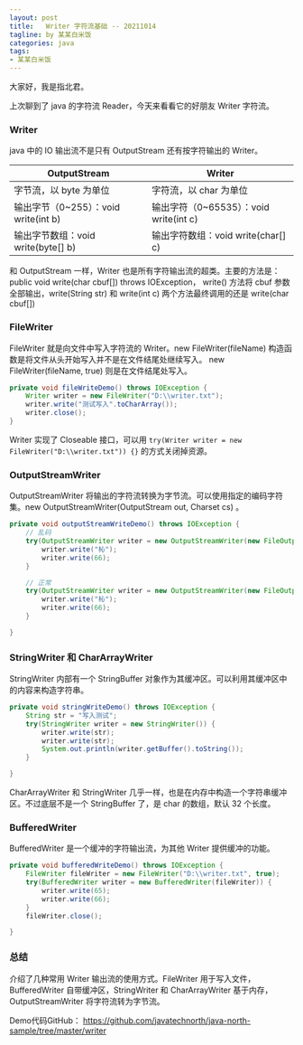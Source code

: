 ```yaml
---
layout: post
title:   Writer 字符流基础 -- 20211014
tagline: by 某某白米饭
categories: java
tags:
- 某某白米饭
---
```


大家好，我是指北君。

上次聊到了 java 的字符流 Reader，今天来看看它的好朋友 Writer 字符流。

<!--more-->

### Writer

java 中的 IO 输出流不是只有 OutputStream 还有按字符输出的 Writer。

| OutputStream | Writer |
| --- | --- |
| 字节流，以 byte 为单位 | 字符流，以 char 为单位 |
| 输出字节（0~255）：void write(int b) | 输出字符（0~65535）：void write(int c) |
| 输出字节数组：void write(byte[] b) | 输出字符数组：void write(char[] c) |

和 OutputStream 一样，Writer 也是所有字符输出流的超类。主要的方法是：public void write(char cbuf[]) throws IOException， write() 方法将 cbuf 参数全部输出，write(String str) 和 write(int c) 两个方法最终调用的还是 write(char cbuf[])

### FileWriter

FileWriter 就是向文件中写入字符流的 Writer。new FileWriter(fileName) 构造函数是将文件从头开始写入并不是在文件结尾处继续写入。 new FileWriter(fileName, true) 则是在文件结尾处写入。

```java
private void fileWriteDemo() throws IOException {
    Writer writer = new FileWriter("D:\\writer.txt");
    writer.write("测试写入".toCharArray());
    writer.close();
}
```

Writer 实现了 Closeable 接口，可以用 `try(Writer writer = new FileWriter("D:\\writer.txt")) {}` 的方式关闭掉资源。

### OutputStreamWriter

OutputStreamWriter 将输出的字符流转换为字节流。可以使用指定的编码字符集。new OutputStreamWriter(OutputStream out, Charset cs) 。
```java
private void outputStreamWriteDemo() throws IOException {
    // 乱码
    try(OutputStreamWriter writer = new OutputStreamWriter(new FileOutputStream("D:\\writer.txt"), "gb2312")) {
        writer.write("杺");
        writer.write(66);
    }

    // 正常
    try(OutputStreamWriter writer = new OutputStreamWriter(new FileOutputStream("D:\\writer.txt", true), "gbk")) {
        writer.write("杺");
        writer.write(66);
    }

}
```

### StringWriter 和 CharArrayWriter

StringWriter 内部有一个 StringBuffer 对象作为其缓冲区。可以利用其缓冲区中的内容来构造字符串。

```java
private void stringWriteDemo() throws IOException {
    String str = "写入测试";
    try(StringWriter writer = new StringWriter()) {
        writer.write(str);
        writer.write(str);
        System.out.println(writer.getBuffer().toString());
    }

}

```

CharArrayWriter 和 StringWriter 几乎一样，也是在内存中构造一个字符串缓冲区。不过底层不是一个 StringBuffer 了，是 char 的数组，默认 32 个长度。

### BufferedWriter

BufferedWriter 是一个缓冲的字符输出流，为其他 Writer 提供缓冲的功能。

```java
private void bufferedWriteDemo() throws IOException {
    FileWriter fileWriter = new FileWriter("D:\\writer.txt", true);
    try(BufferedWriter writer = new BufferedWriter(fileWriter)) {
        writer.write(65);
        writer.write(66);
    }
    fileWriter.close();

}
```

### 总结

介绍了几种常用 Writer  输出流的使用方式。FileWriter 用于写入文件，BufferedWriter 自带缓冲区，StringWriter 和 CharArrayWriter 基于内存，OutputStreamWriter 将字符流转为字节流。

Demo代码GitHub： https://github.com/javatechnorth/java-north-sample/tree/master/writer
